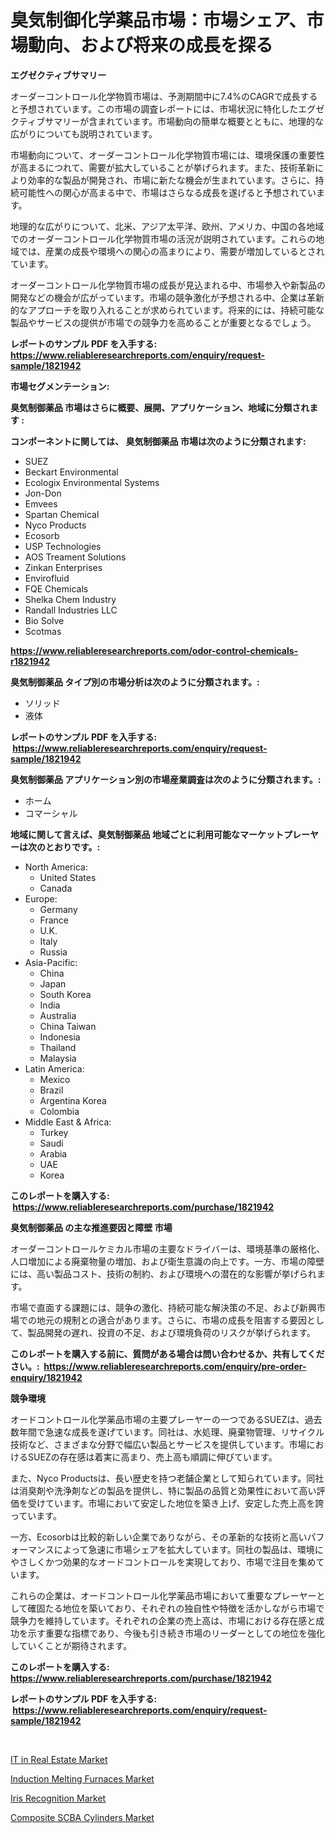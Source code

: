 <p><h1>臭気制御化学薬品市場：市場シェア、市場動向、および将来の成長を探る</h1></p><p><strong>エグゼクティブサマリー</strong></p>
<p><p>オーダーコントロール化学物質市場は、予測期間中に7.4%のCAGRで成長すると予想されています。この市場の調査レポートには、市場状況に特化したエグゼクティブサマリーが含まれています。市場動向の簡単な概要とともに、地理的な広がりについても説明されています。</p><p>市場動向について、オーダーコントロール化学物質市場には、環境保護の重要性が高まるにつれて、需要が拡大していることが挙げられます。また、技術革新により効率的な製品が開発され、市場に新たな機会が生まれています。さらに、持続可能性への関心が高まる中で、市場はさらなる成長を遂げると予想されています。</p><p>地理的な広がりについて、北米、アジア太平洋、欧州、アメリカ、中国の各地域でのオーダーコントロール化学物質市場の活況が説明されています。これらの地域では、産業の成長や環境への関心の高まりにより、需要が増加しているとされています。</p><p>オーダーコントロール化学物質市場の成長が見込まれる中、市場参入や新製品の開発などの機会が広がっています。市場の競争激化が予想される中、企業は革新的なアプローチを取り入れることが求められています。将来的には、持続可能な製品やサービスの提供が市場での競争力を高めることが重要となるでしょう。</p></p>
<p><strong>レポートのサンプル PDF を入手する: <a href="https://www.reliableresearchreports.com/enquiry/request-sample/1821942">https://www.reliableresearchreports.com/enquiry/request-sample/1821942</a></strong></p>
<p><strong>市場セグメンテーション:</strong></p>
<p><strong> 臭気制御薬品 市場はさらに概要、展開、アプリケーション、地域に分類されます :</strong></p>
<p><strong>コンポーネントに関しては、 臭気制御薬品 市場は次のように分類されます: &nbsp;</strong></p>
<p><ul><li>SUEZ</li><li>Beckart Environmental</li><li>Ecologix Environmental Systems</li><li>Jon-Don</li><li>Emvees</li><li>Spartan Chemical</li><li>Nyco Products</li><li>Ecosorb</li><li>USP Technologies</li><li>AOS Treament Solutions</li><li>Zinkan Enterprises</li><li>Envirofluid</li><li>FQE Chemicals</li><li>Shelka Chem Industry</li><li>Randall Industries LLC</li><li>Bio Solve</li><li>Scotmas</li></ul></p>
<p><strong><a href="https://www.reliableresearchreports.com/odor-control-chemicals-r1821942">https://www.reliableresearchreports.com/odor-control-chemicals-r1821942</a></strong></p>
<p><strong> 臭気制御薬品 タイプ別の市場分析は次のように分類されます。:</strong></p>
<p><ul><li>ソリッド</li><li>液体</li></ul></p>
<p><strong>レポートのサンプル PDF を入手する: &nbsp;<a href="https://www.reliableresearchreports.com/enquiry/request-sample/1821942">https://www.reliableresearchreports.com/enquiry/request-sample/1821942</a></strong></p>
<p><strong> 臭気制御薬品 アプリケーション別の市場産業調査は次のように分類されます。:</strong></p>
<p><ul><li>ホーム</li><li>コマーシャル</li></ul></p>
<p><strong>地域に関して言えば、臭気制御薬品 地域ごとに利用可能なマーケットプレーヤーは次のとおりです。:</strong></p>
<p><ul>
    <li>
        North America:
        <ul>
            <li>United States</li>
            <li>Canada</li>
        </ul>
    </li>
    <li>
        Europe:
        <ul>
            <li>Germany</li>
            <li>France</li>
            <li>U.K.</li>
            <li>Italy</li>
            <li>Russia</li>
        </ul>
    </li>
    <li>
        Asia-Pacific:
        <ul>
            <li>China</li>
            <li>Japan</li>
            <li>South Korea</li>
            <li>India</li>
            <li>Australia</li>
            <li>China Taiwan</li>
            <li>Indonesia</li>
            <li>Thailand</li>
            <li>Malaysia</li>
        </ul>
    </li>
    <li>
        Latin America:
        <ul>
            <li>Mexico</li>
            <li>Brazil</li>
            <li>Argentina Korea</li>
            <li>Colombia</li>
        </ul>
    </li>
    <li>
        Middle East & Africa:
        <ul>
            <li>Turkey</li>
            <li>Saudi</li>
            <li>Arabia</li>
            <li>UAE</li>
            <li>Korea</li>
        </ul>
    </li>
    </ul></p>
<p><strong>このレポートを購入する: &nbsp;<a href="https://www.reliableresearchreports.com/purchase/1821942">https://www.reliableresearchreports.com/purchase/1821942</a></strong></p>
<p><strong>臭気制御薬品 の主な推進要因と障壁 市場</strong></p>
<p><p>オーダーコントロールケミカル市場の主要なドライバーは、環境基準の厳格化、人口増加による廃棄物量の増加、および衛生意識の向上です。一方、市場の障壁には、高い製品コスト、技術の制約、および環境への潜在的な影響が挙げられます。</p><p>市場で直面する課題には、競争の激化、持続可能な解決策の不足、および新興市場での地元の規制との適合があります。さらに、市場の成長を阻害する要因として、製品開発の遅れ、投資の不足、および環境負荷のリスクが挙げられます。</p></p>
<p><strong>このレポートを購入する前に、質問がある場合は問い合わせるか、共有してください。:&nbsp; <a href="https://www.reliableresearchreports.com/enquiry/pre-order-enquiry/1821942">https://www.reliableresearchreports.com/enquiry/pre-order-enquiry/1821942</a></strong></p>
<p><strong>競争環境</strong></p>
<p><p>オードコントロール化学薬品市場の主要プレーヤーの一つであるSUEZは、過去数年間で急速な成長を遂げています。同社は、水処理、廃棄物管理、リサイクル技術など、さまざまな分野で幅広い製品とサービスを提供しています。市場におけるSUEZの存在感は着実に高まり、売上高も順調に伸びています。</p><p>また、Nyco Productsは、長い歴史を持つ老舗企業として知られています。同社は消臭剤や洗浄剤などの製品を提供し、特に製品の品質と効果性において高い評価を受けています。市場において安定した地位を築き上げ、安定した売上高を誇っています。</p><p>一方、Ecosorbは比較的新しい企業でありながら、その革新的な技術と高いパフォーマンスによって急速に市場シェアを拡大しています。同社の製品は、環境にやさしくかつ効果的なオードコントロールを実現しており、市場で注目を集めています。</p><p>これらの企業は、オードコントロール化学薬品市場において重要なプレーヤーとして確固たる地位を築いており、それぞれの独自性や特徴を活かしながら市場で競争力を維持しています。それぞれの企業の売上高は、市場における存在感と成功を示す重要な指標であり、今後も引き続き市場のリーダーとしての地位を強化していくことが期待されます。</p></p>
<p><strong>このレポートを購入する: &nbsp; <a href="https://www.reliableresearchreports.com/purchase/1821942">https://www.reliableresearchreports.com/purchase/1821942</a></strong></p>
<p><strong>レポートのサンプル PDF を入手する: &nbsp;<a href="https://www.reliableresearchreports.com/enquiry/request-sample/1821942">https://www.reliableresearchreports.com/enquiry/request-sample/1821942</a></strong><strong></strong></p>
<p>&nbsp;</p>
<p><p><a href="https://www.linkedin.com/pulse/real-estate-market-outlook-industry-overview-forecast-2024-2031-uvrxc?trackingId=5Kw%2BQY0iOERODIRZ7wUkIw%3D%3D">IT in Real Estate Market</a></p><p><a href="https://github.com/guneycigdem35/Market-Research-Report-List-3/blob/main/induction-melting-furnaces-market.md">Induction Melting Furnaces Market</a></p><p><a href="https://www.linkedin.com/pulse/iris-recognition-market-size-outlook-forecast-2024-2031-visigraphs-iwrfc?trackingId=y7quoxAW4%2BbQFplH6xgPrQ%3D%3D">Iris Recognition Market</a></p><p><a href="https://github.com/biheemgalvinlouises6hokrh3h/Market-Research-Report-List-2/blob/main/composite-scba-cylinders-market.md">Composite SCBA Cylinders Market</a></p></p>